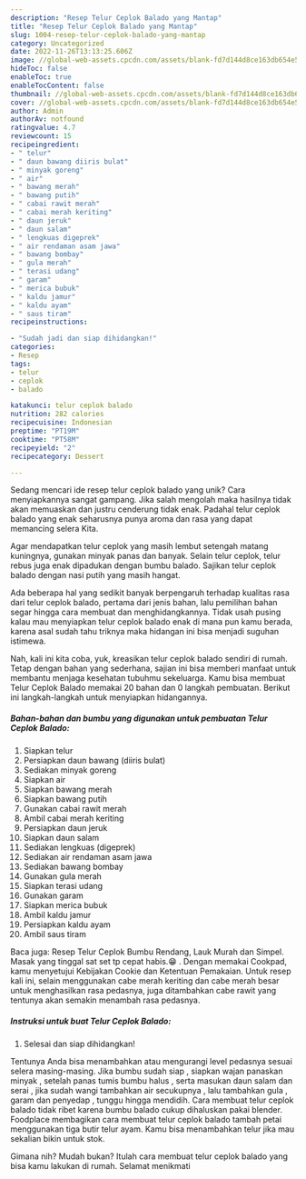 ```yaml
---
description: "Resep Telur Ceplok Balado yang Mantap"
title: "Resep Telur Ceplok Balado yang Mantap"
slug: 1004-resep-telur-ceplok-balado-yang-mantap
category: Uncategorized
date: 2022-11-26T13:13:25.606Z
image: //global-web-assets.cpcdn.com/assets/blank-fd7d144d8ce163db654e5a02c40b08a2775adb7897d16e4062681dc7e1b2800f.png
hideToc: false
enableToc: true
enableTocContent: false
thumbnail: //global-web-assets.cpcdn.com/assets/blank-fd7d144d8ce163db654e5a02c40b08a2775adb7897d16e4062681dc7e1b2800f.png
cover: //global-web-assets.cpcdn.com/assets/blank-fd7d144d8ce163db654e5a02c40b08a2775adb7897d16e4062681dc7e1b2800f.png
author: Admin
authorAv: notfound
ratingvalue: 4.7
reviewcount: 15
recipeingredient:
- " telur"
- " daun bawang diiris bulat"
- " minyak goreng"
- " air"
- " bawang merah"
- " bawang putih"
- " cabai rawit merah"
- " cabai merah keriting"
- " daun jeruk"
- " daun salam"
- " lengkuas digeprek"
- " air rendaman asam jawa"
- " bawang bombay"
- " gula merah"
- " terasi udang"
- " garam"
- " merica bubuk"
- " kaldu jamur"
- " kaldu ayam"
- " saus tiram"
recipeinstructions:

- "Sudah jadi dan siap dihidangkan!"
categories:
- Resep
tags:
- telur
- ceplok
- balado

katakunci: telur ceplok balado 
nutrition: 282 calories
recipecuisine: Indonesian
preptime: "PT19M"
cooktime: "PT58M"
recipeyield: "2"
recipecategory: Dessert

---
```





Sedang mencari ide resep telur ceplok balado yang unik? Cara menyiapkannya sangat gampang. Jika salah mengolah maka hasilnya tidak akan memuaskan dan justru cenderung tidak enak. Padahal telur ceplok balado yang enak seharusnya punya aroma dan rasa yang dapat memancing selera Kita.





Agar mendapatkan telur ceplok yang masih lembut setengah matang kuningnya, gunakan minyak panas dan banyak. Selain telur ceplok, telur rebus juga enak dipadukan dengan bumbu balado. Sajikan telur ceplok balado dengan nasi putih yang masih hangat.

Ada beberapa hal yang sedikit banyak berpengaruh terhadap kualitas rasa dari telur ceplok balado, pertama dari jenis bahan, lalu pemilihan bahan segar hingga cara membuat dan menghidangkannya. Tidak usah pusing kalau mau menyiapkan telur ceplok balado enak di mana pun kamu berada, karena asal sudah tahu triknya maka hidangan ini bisa menjadi suguhan istimewa.






Nah, kali ini kita coba, yuk, kreasikan telur ceplok balado sendiri di rumah. Tetap dengan bahan yang sederhana, sajian ini bisa memberi manfaat untuk membantu menjaga kesehatan tubuhmu sekeluarga. Kamu bisa membuat Telur Ceplok Balado memakai 20 bahan dan 0 langkah pembuatan. Berikut ini langkah-langkah untuk menyiapkan hidangannya.

<!--inarticleads1-->

##### Bahan-bahan dan bumbu yang digunakan untuk pembuatan Telur Ceplok Balado:

1. Siapkan  telur
1. Persiapkan  daun bawang (diiris bulat)
1. Sediakan  minyak goreng
1. Siapkan  air
1. Siapkan  bawang merah
1. Siapkan  bawang putih
1. Gunakan  cabai rawit merah
1. Ambil  cabai merah keriting
1. Persiapkan  daun jeruk
1. Siapkan  daun salam
1. Sediakan  lengkuas (digeprek)
1. Sediakan  air rendaman asam jawa
1. Sediakan  bawang bombay
1. Gunakan  gula merah
1. Siapkan  terasi udang
1. Gunakan  garam
1. Siapkan  merica bubuk
1. Ambil  kaldu jamur
1. Persiapkan  kaldu ayam
1. Ambil  saus tiram


Baca juga: Resep Telur Ceplok Bumbu Rendang, Lauk Murah dan Simpel. Masak yang tinggal sat set tp cepat habis.😁 . Dengan memakai Cookpad, kamu menyetujui Kebijakan Cookie dan Ketentuan Pemakaian. Untuk resep kali ini, selain menggunakan cabe merah keriting dan cabe merah besar untuk menghasilkan rasa pedasnya, juga ditambahkan cabe rawit yang tentunya akan semakin menambah rasa pedasnya. 

<!--inarticleads2-->

##### Instruksi untuk buat Telur Ceplok Balado:


1. Selesai dan siap dihidangkan!

Tentunya Anda bisa menambahkan atau mengurangi level pedasnya sesuai selera masing-masing. Jika bumbu sudah siap , siapkan wajan panaskan minyak , setelah panas tumis bumbu halus , serta masukan daun salam dan serai , jika sudah wangi tambahkan air secukupnya , lalu tambahkan gula , garam dan penyedap , tunggu hingga mendidih. Cara membuat telur ceplok balado tidak ribet karena bumbu balado cukup dihaluskan pakai blender. Foodplace membagikan cara membuat telur ceplok balado tambah petai menggunakan tiga butir telur ayam. Kamu bisa menambahkan telur jika mau sekalian bikin untuk stok. 

Gimana nih? Mudah bukan? Itulah cara membuat telur ceplok balado yang bisa kamu lakukan di rumah. Selamat menikmati
